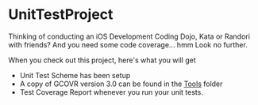 UnitTestProject
===============

Thinking of conducting an iOS Development Coding Dojo, Kata or Randori with friends? And you need some code coverage... hmm
Look no further.

When you check out this project, here's what you will get
* Unit Test Scheme has been setup 
* A copy of GCOVR version 3.0 can be found in the [Tools](/Tools/gcovr-3.0) folder 
* Test Coverage Report whenever you run your unit tests.

